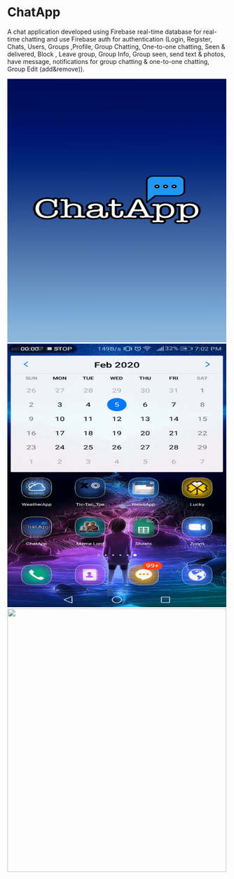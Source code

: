 # ChatApp
A chat application developed using Firebase real-time database for real-time chatting and use Firebase auth for authentication (Login, Register, Chats, Users, Groups ,Profile, Group Chatting, One-to-one chatting, Seen &amp; delivered, Block , Leave group, Group Info, Group seen, send text &amp; photos, have message, notifications for group chatting &amp; one-to-one chatting, Group Edit (add&amp;remove)).


<img src="https://github.com/yshimaa66/ChatApp/blob/master/chatapp.png" width="500" height="600">

<img src="https://github.com/yshimaa66/ChatApp/blob/master/ezgif.com-video-to-gif.gif" width="500" height="600">

<img src="https://github.com/yshimaa66/ChatApp/blob/master/ezgif.com-video-to-gif(1).gif" width="500" height="600">

